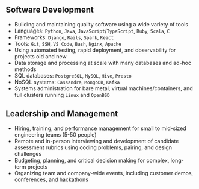 ## Software Development
* Building and maintaining quality software using a wide variety of tools
* Languages: `Python`, `Java`, `JavaScript`/`TypeScript`, `Ruby`, `Scala`, `C`
* Frameworks: `Django`, `Rails`, `Spark`, `React`
* Tools: `Git`, `SSH`, `VS Code`, `Bash`, `Nginx`, `Apache`
* Using automated testing, rapid deployment, and observability for projects old and new
* Data storage and processing at scale with many databases and ad-hoc methods
* SQL databases: `PostgreSQL`, `MySQL`, `Hive`, `Presto`
* NoSQL systems: `Cassandra`, `MongoDB`, `Kafka`
* Systems administration for bare metal, virtual machines/containers, and full clusters running `Linux` and `OpenBSD`

## Leadership and Management
* Hiring, training, and performance management for small to mid-sized engineering teams (5-50 people)
* Remote and in-person interviewing and development of candidate assessment rubrics using coding problems, pairing, and design challenges
* Budgeting, planning, and critical decision making for complex, long-term projects
* Organizing team and company-wide events, including customer demos, conferences, and hackathons
